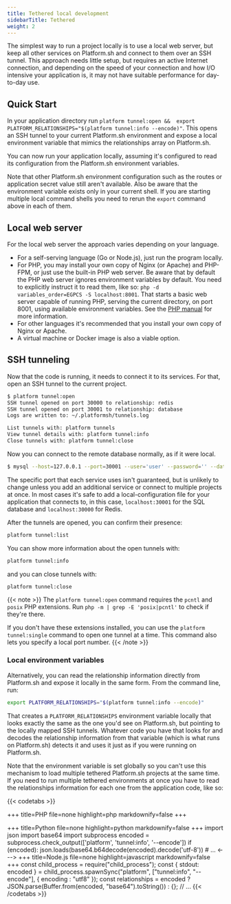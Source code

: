 ```yaml
---
title: Tethered local development
sidebarTitle: Tethered
weight: 2
---
```


The simplest way to run a project locally is to use a local web server, but keep all other services on Platform.sh and connect to them over an SSH tunnel.
This approach needs little setup, but requires an active Internet connection, and depending on the speed of your connection and how I/O intensive your application is, it may not have suitable performance for day-to-day use.

## Quick Start

In your application directory run `platform tunnel:open &&  export PLATFORM_RELATIONSHIPS="$(platform tunnel:info --encode)"`. This opens an SSH tunnel to your current Platform.sh environment and expose a local environment variable that mimics the relationships array on Platform.sh.

You can now run your application locally, assuming it's configured to read its configuration from the Platform.sh environment variables.

Note that other Platform.sh environment configuration such as the routes or application secret value still aren't available.
Also be aware that the environment variable exists only in your current shell.
If you are starting multiple local command shells you need to rerun the `export` command above in each of them.

## Local web server

For the local web server the approach varies depending on your language.

* For a self-serving language (Go or Node.js), just run the program locally.
* For PHP, you may install your own copy of Nginx (or Apache) and PHP-FPM, or just use the built-in PHP web server. Be aware that by default the PHP web server ignores environment variables by default. You need to explicitly instruct it to read them, like so: `php -d variables_order=EGPCS -S localhost:8001`. That starts a basic web server capable of running PHP, serving the current directory, on port 8001, using available environment variables. See the [PHP manual](https://www.php.net/manual/en/features.commandline.webserver.php) for more information.
* For other languages it's recommended that you install your own copy of Nginx or Apache.
* A virtual machine or Docker image is also a viable option.

## SSH tunneling

Now that the code is running, it needs to connect it to its services. For that, open an SSH tunnel to the current project.

```bash
$ platform tunnel:open
SSH tunnel opened on port 30000 to relationship: redis
SSH tunnel opened on port 30001 to relationship: database
Logs are written to: ~/.platformsh/tunnels.log

List tunnels with: platform tunnels
View tunnel details with: platform tunnel:info
Close tunnels with: platform tunnel:close
```

Now you can connect to the remote database normally, as if it were local.

```bash
$ mysql --host=127.0.0.1 --port=30001 --user='user' --password='' --database='main'
```

The specific port that each service uses isn't guaranteed, but is unlikely to change unless you add an additional service or connect to multiple projects at once.
In most cases it's safe to add a local-configuration file for your application that connects to, in this case, `localhost:30001` for the SQL database and `localhost:30000` for Redis.

After the tunnels are opened, you can confirm their presence:

```bash
platform tunnel:list
```

You can show more information about the open tunnels with:

```bash
platform tunnel:info
```

and you can close tunnels with:

```bash
platform tunnel:close
```

{{< note >}}
The `platform tunnel:open` command requires the `pcntl` and `posix` PHP extensions. Run `php -m | grep -E 'posix|pcntl'` to check if they're there.

If you don't have these extensions installed, you can use the `platform tunnel:single` command to open one tunnel at a time. This command also lets you specify a local port number.
{{< /note >}}

### Local environment variables

Alternatively, you can read the relationship information directly from Platform.sh and expose it locally in the same form.
From the command line, run:

```bash
export PLATFORM_RELATIONSHIPS="$(platform tunnel:info --encode)"
```

That creates a `PLATFORM_RELATIONSHIPS` environment variable locally that looks exactly the same as the one you'd see on Platform.sh, but pointing to the locally mapped SSH tunnels.
Whatever code you have that looks for and decodes the relationship information from that variable (which is what runs on Platform.sh) detects it and uses it just as if you were running on Platform.sh.

Note that the environment variable is set globally so you can't use this mechanism to load multiple tethered Platform.sh projects at the same time.
If you need to run multiple tethered environments at once you have to read the relationships information for each one from the application code, like so:

{{< codetabs >}}

+++
title=PHP
file=none
highlight=php
markdownify=false
+++

<?php
if ($relationships_encoded = shell_exec('platform tunnel:info --encode')) {
    $relationships = json_decode(base64_decode($relationships_encoded, TRUE), TRUE);
    // ...
}
<--->

+++
title=Python
file=none
highlight=python
markdownify=false
+++

import json
import base64
import subprocess

encoded = subprocess.check_output(['platform', 'tunnel:info', '--encode'])
if (encoded):
    json.loads(base64.b64decode(encoded).decode('utf-8'))
    # ...

<--->

+++
title=Node.js
file=none
highlight=javascript
markdownify=false
+++

const child_process = require("child_process");

const { stdout: encoded } = child_process.spawnSync("platform", ["tunnel:info", "--encode"], { encoding : "utf8" });
const relationships = encoded ? JSON.parse(Buffer.from(encoded, "base64").toString()) : {};

// ...

{{< /codetabs >}}
